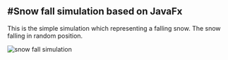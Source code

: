 #Snow fall simulation based on JavaFx
----------
This is the simple simulation which representing a falling snow.
The snow falling in random position.

![snow fall simulation](https://user-images.githubusercontent.com/73636880/141982738-2c477a3b-3d13-4b55-9066-02bbc66a2f8d.PNG)
